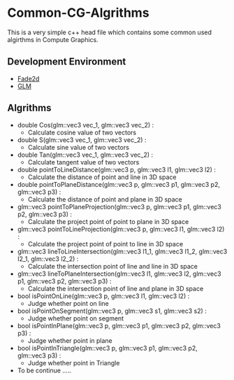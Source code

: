 # Common-CG-Algrithms
  This is a very simple c++ head file which contains some common used 
  algirthms in Compute Graphics.
## Development Environment
  * [Fade2d](https://www.geom.at/fade2d/html/)
  * [GLM](https://github.com/g-truc/glm)
## Algrithms
  * double Cos(glm::vec3 vec_1, glm::vec3 vec_2) : 
      * Calculate cosine value of two vectors
  * double S(glm::vec3 vec_1, glm::vec3 vec_2) : 
      * Calculate sine value of two vectors
  * double Tan(glm::vec3 vec_1, glm::vec3 vec_2) : 
      * Calculate tangent value of two vectors
  * double pointToLineDistance(glm::vec3 p, glm::vec3 l1, glm::vec3 l2) : 
      * Calculate the distance of point and line in 3D space
  * double pointToPlaneDistance(glm::vec3 p, glm::vec3 p1, glm::vec3 p2, glm::vec3 p3) : 
      * Calculate the distance of point and plane in 3D space
  * glm::vec3 pointToPlaneProjection(glm::vec3 p, glm::vec3 p1, glm::vec3 p2, glm::vec3 p3) : 
      * Calculate the project point of point to plane in 3D space
  * glm::vec3 pointToLineProjection(glm::vec3 p, glm::vec3 l1, glm::vec3 l2) : 
      * Calculate the project point of point to line in 3D space
  * glm::vec3 lineToLineIntersection(glm::vec3 l1_1, glm::vec3 l1_2, glm::vec3 l2_1, glm::vec3 l2_2) : 
      * Calculate the intersection point of line and line in 3D space
  * glm::vec3 lineToPlaneIntersection(glm::vec3 l1, glm::vec3 l2, glm::vec3 p1, glm::vec3 p2, glm::vec3 p3) : 
      * Calculate the intersection point of line and plane in 3D space
  * bool isPointOnLine(glm::vec3 p, glm::vec3 l1, glm::vec3 l2) : 
      * Judge whether point on line
  * bool isPointOnSegment(glm::vec3 p, glm::vec3 s1, glm::vec3 s2) : 
      * Judge whether point on segment
  * bool isPointInPlane(glm::vec3 p, glm::vec3 p1, glm::vec3 p2, glm::vec3 p3) : 
      * Judge whether point in plane
  * bool isPointInTriangle(glm::vec3 p, glm::vec3 p1, glm::vec3 p2, glm::vec3 p3) : 
      * Judge whether point in Triangle
  * To be continue .....
